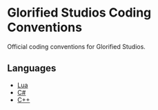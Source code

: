 
# Glorified Studios Coding Conventions

Official coding conventions for Glorified Studios.

## Languages

- [Lua](Lua)
- [C#](CSharp)
- [C++](C++)
